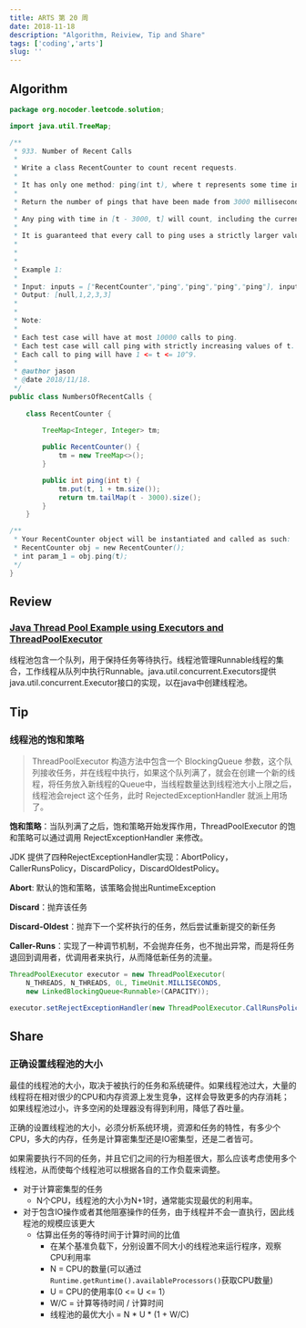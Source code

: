 ```yaml
---
title: ARTS 第 20 周
date: 2018-11-18
description: "Algorithm, Reiview, Tip and Share"
tags: ['coding','arts']
slug: ''
---
```



## Algorithm

```java
package org.nocoder.leetcode.solution;

import java.util.TreeMap;

/**
 * 933. Number of Recent Calls
 *
 * Write a class RecentCounter to count recent requests.
 *
 * It has only one method: ping(int t), where t represents some time in milliseconds.
 *
 * Return the number of pings that have been made from 3000 milliseconds ago until now.
 *
 * Any ping with time in [t - 3000, t] will count, including the current ping.
 *
 * It is guaranteed that every call to ping uses a strictly larger value of t than before.
 *
 *
 *
 * Example 1:
 *
 * Input: inputs = ["RecentCounter","ping","ping","ping","ping"], inputs = [[],[1],[100],[3001],[3002]]
 * Output: [null,1,2,3,3]
 *
 *
 * Note:
 *
 * Each test case will have at most 10000 calls to ping.
 * Each test case will call ping with strictly increasing values of t.
 * Each call to ping will have 1 <= t <= 10^9.
 *
 * @author jason
 * @date 2018/11/18.
 */
public class NumbersOfRecentCalls {
	
    class RecentCounter {

    	TreeMap<Integer, Integer> tm;
    	
        public RecentCounter() {
        	tm = new TreeMap<>();
        }

        public int ping(int t) {
        	tm.put(t, 1 + tm.size());
            return tm.tailMap(t - 3000).size();
        }
    }

/**
 * Your RecentCounter object will be instantiated and called as such:
 * RecentCounter obj = new RecentCounter();
 * int param_1 = obj.ping(t);
 */
}


```

## Review

### [Java Thread Pool Example using Executors and ThreadPoolExecutor](https://www.javacodegeeks.com/2013/01/java-thread-pool-example-using-executors-and-threadpoolexecutor.html)

线程池包含一个队列，用于保持任务等待执行。线程池管理Runnable线程的集合，工作线程从队列中执行Runnable。java.util.concurrent.Executors提供java.util.concurrent.Executor接口的实现，以在java中创建线程池。


## Tip

### 线程池的饱和策略

> ThreadPoolExecutor 构造方法中包含一个 BlockingQueue 参数，这个队列接收任务，并在线程中执行，如果这个队列满了，就会在创建一个新的线程，将任务放入新线程的Queue中，当线程数量达到线程池大小上限之后，线程池会reject 这个任务，此时 RejectedExceptionHandler 就派上用场了。

**饱和策略**：当队列满了之后，饱和策略开始发挥作用，ThreadPoolExecutor 的饱和策略可以通过调用 RejectExceptionHandler 来修改。

JDK 提供了四种RejectExceptionHandler实现：AbortPolicy，CallerRunsPolicy，DiscardPolicy，DiscardOldestPolicy。

**Abort**: 默认的饱和策略，该策略会抛出RuntimeException

**Discard**：抛弃该任务

**Discard-Oldest**：抛弃下一个奖杯执行的任务，然后尝试重新提交的新任务

**Caller-Runs**：实现了一种调节机制，不会抛弃任务，也不抛出异常，而是将任务退回到调用者，优调用者来执行，从而降低新任务的流量。


```java
ThreadPoolExecutor executor = new ThreadPoolExecutor(
	N_THREADS, N_THREADS, 0L, TimeUnit.MILLISECONDS,
	new LinkedBlockingQueue<Runnable>(CAPACITY));

executor.setRejectExceptionHandler(new ThreadPoolExecutor.CallRunsPolicy());
```


## Share

### 正确设置线程池的大小

最佳的线程池的大小，取决于被执行的任务和系统硬件。如果线程池过大，大量的线程将在相对很少的CPU和内存资源上发生竞争，这样会导致更多的内存消耗；如果线程池过小，许多空闲的处理器没有得到利用，降低了吞吐量。

正确的设置线程池的大小，必须分析系统环境，资源和任务的特性，有多少个CPU，多大的内存，任务是计算密集型还是IO密集型，还是二者皆可。

如果需要执行不同的任务，并且它们之间的行为相差很大，那么应该考虑使用多个线程池，从而使每个线程池可以根据各自的工作负载来调整。

- 对于计算密集型的任务
  - N个CPU，线程池的大小为N+1时，通常能实现最优的利用率。
- 对于包含IO操作或者其他阻塞操作的任务，由于线程并不会一直执行，因此线程池的规模应该更大
  - 估算出任务的等待时间于计算时间的比值	
    - 在某个基准负载下，分别设置不同大小的线程池来运行程序，观察CPU利用率
    - N = CPU的数量(可以通过`Runtime.getRuntime().availableProcessors()`获取CPU数量)
    - U = CPU的使用率(0 <= U <= 1）
    - W/C = 计算等待时间 / 计算时间
    - 线程池的最优大小 = N * U * (1 + W/C)